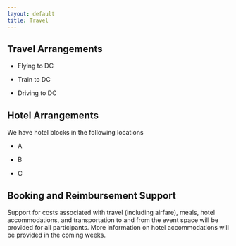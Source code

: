 ```yaml
---
layout: default
title: Travel
---
```



## Travel Arrangements


* Flying to DC


* Train to DC


* Driving to DC


## Hotel Arrangements


We have hotel blocks in the following locations

* A

* B

* C


## Booking and Reimbursement Support

Support for costs associated with travel (including airfare), meals, hotel accommodations, and transportation to and from the event space will be provided for all participants. More information on hotel accommodations will be provided in the coming weeks. 

